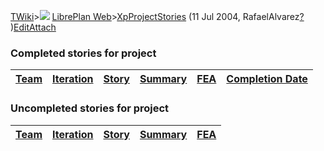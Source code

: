 [TWiki](/twiki/Main/WebHome)&gt;![](/twiki/TWiki/TWikiDocGraphics/web-bg-small.gif) [LibrePlan Web](/twiki/LibrePlan/WebHome)&gt;[XpProjectStories](http://wiki.libreplan-enterprise.com/twiki/LibrePlan/XpProjectStories "Topic revision: 2 (11 Jul 2004 - 03:50:46)") (11 Jul 2004, RafaelAlvarez[?](/twiki/bin/edit/Main/RafaelAlvarez?topicparent=LibrePlan.XpProjectStories "Create this topic") )[Edit](http://wiki.libreplan-enterprise.com/twiki/bin/edit/LibrePlan/XpProjectStories?t=1520337976 "Edit this topic text")[Attach](/twiki/bin/attach/LibrePlan/XpProjectStories "Attach an image or document to this topic")

###  Completed stories for project

| [Team](http://wiki.libreplan-enterprise.com/twiki/LibrePlan/XpProjectStories?sortcol=0;table=1;up=0#sorted_table "Sort by this column") | [Iteration](http://wiki.libreplan-enterprise.com/twiki/LibrePlan/XpProjectStories?sortcol=1;table=1;up=0#sorted_table "Sort by this column") | [Story](http://wiki.libreplan-enterprise.com/twiki/LibrePlan/XpProjectStories?sortcol=2;table=1;up=0#sorted_table "Sort by this column") | [Summary](http://wiki.libreplan-enterprise.com/twiki/LibrePlan/XpProjectStories?sortcol=3;table=1;up=0#sorted_table "Sort by this column") | [FEA](http://wiki.libreplan-enterprise.com/twiki/LibrePlan/XpProjectStories?sortcol=4;table=1;up=0#sorted_table "Sort by this column") | [Completion Date](http://wiki.libreplan-enterprise.com/twiki/LibrePlan/XpProjectStories?sortcol=5;table=1;up=0#sorted_table "Sort by this column") |
|--------------------------------------------------------------------------------------------------------------------------------------------------|-------------------------------------------------------------------------------------------------------------------------------------------------------|---------------------------------------------------------------------------------------------------------------------------------------------------|-----------------------------------------------------------------------------------------------------------------------------------------------------|-------------------------------------------------------------------------------------------------------------------------------------------------|-------------------------------------------------------------------------------------------------------------------------------------------------------------|

###  Uncompleted stories for project

| [Team](http://wiki.libreplan-enterprise.com/twiki/LibrePlan/XpProjectStories?sortcol=0;table=2;up=0#sorted_table "Sort by this column") | [Iteration](http://wiki.libreplan-enterprise.com/twiki/LibrePlan/XpProjectStories?sortcol=1;table=2;up=0#sorted_table "Sort by this column") | [Story](http://wiki.libreplan-enterprise.com/twiki/LibrePlan/XpProjectStories?sortcol=2;table=2;up=0#sorted_table "Sort by this column") | [Summary](http://wiki.libreplan-enterprise.com/twiki/LibrePlan/XpProjectStories?sortcol=3;table=2;up=0#sorted_table "Sort by this column") | [FEA](http://wiki.libreplan-enterprise.com/twiki/LibrePlan/XpProjectStories?sortcol=4;table=2;up=0#sorted_table "Sort by this column") |
|--------------------------------------------------------------------------------------------------------------------------------------------------|-------------------------------------------------------------------------------------------------------------------------------------------------------|---------------------------------------------------------------------------------------------------------------------------------------------------|-----------------------------------------------------------------------------------------------------------------------------------------------------|-------------------------------------------------------------------------------------------------------------------------------------------------|


